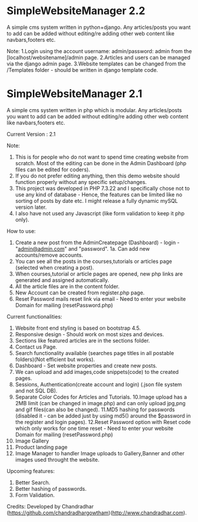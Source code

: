 # SimpleWebsiteManager 2.2
A simple cms system written in python+django. Any articles/posts you want to add can be added without editing/re adding other web content like navbars,footers etc. 

Note: 
1.Login using the account username: admin/password: admin from the [localhost/websitename]/admin page.
2.Articles and users can be managed via the django admin page.
3.Website templates can be changed from the /Templates folder - should be written in django template code.


# SimpleWebsiteManager 2.1
A simple cms system written in php which is modular. Any articles/posts you want to add can be added without editing/re adding other web content like navbars,footers etc. 

Current Version : 2.1 

Note: 

1. This is for people who do not want to spend time creating website from scratch. Most of the editing can be done in the Admin Dashboard (php files can be edited for coders).
2. If you do not prefer editing anything, then this demo website should function properly without any specific setup/changes.
3. This project was developed in PHP 7.3.22 and I specifically chose not to use any kind of database - Hence, the features can be limited like no sorting of posts by date etc. I might release a fully dynamic mySQL version later.
4. I also have not used any Javascript (like form validation to keep it php only).

How to use:
1. Create a new post from the AdminCreatepage (Dashboard) - login - "admin@admin.com" and "password".
1a. Can add new accounts/remove accounts.
2. You can see all the posts in the courses,tutorials or articles page (selected when creating a post).
3. When courses,tutorial or article pages are opened, new php links are generated and assigned automatically.
4. All the article files are in the content folder.
5. New Account can be created from register.php page.
6. Reset Password mails reset link via email - Need to enter your website Domain for mailing (resetPassword.php)

Current functionalities:
1. Website front end styling is based on bootstrap 4.5.
2. Responsive design - Should work on most sizes and devices.
3. Sections like featured articles are in the sections folder.
4. Contact us Page.
5. Search functionality available (searches page titles in all postable folders)(Not efficient but works).
6. Dashboard - Set website properties and create new posts.
7. We can upload and add images,code snippets(code) to the created pages.
8. Sessions, Authentication(create account and login) (.json file system and not SQL DB).
9. Separate Color Codes for Articles and Tutorials.
10.Image upload has a 2MB limit (can be changed in image.php) and can only upload jpg,png and gif files(can also be changed).
11.MD5 hashing for passwords (disabled it - can be added just by using md5() around the $password in the register and login pages).
12.Reset Password option with Reset code which only works for one time reset - Need to enter your website Domain for mailing (resetPassword.php)
13. Image Gallery
14. Product landing page
15. Image Manager to handler Image uploads to Gallery,Banner and other images used throught the website.

Upcoming features:
1. Better Search.
2. Better hashing of passwords.
3. Form Validation.

Credits:
Developed by Chandradhar (https://github.com/chandradhargowtham)(http://www.chandradhar.com).
